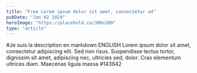 ```yaml
---
title: "Free Lorem ipsum dolor sit amet, consectetur ad"
pubDate: "Jan 02 2024"
heroImage: "https://placehold.co/300x200"
type: "article"
---
```


#Je suis la description en markdown
ENGLISH
Lorem ipsum dolor sit amet, consectetur adipiscing elit.
Sed non risus. Suspendisse lectus tortor, dignissim sit
amet, adipiscing nec, ultricies sed, dolor. Cras elementum
ultrices diam. Maecenas ligula massa
#143642
